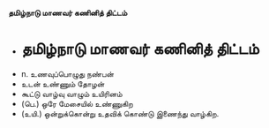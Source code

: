 **தமிழ்நாடு மாணவர் கணினித் திட்டம்**
- # தமிழ்நாடு மாணவர் கணினித் திட்டம்
- n. உணவுப்பொழுது நண்பன்
- உடன் உண்ணும் தோழன்
- கூட்டு வாழ்வு வாழும் உயிரினம்
- (பெ.) ஒரே மேசையில் உண்ணுகிற
- (உயி.) ஒன்றுக்கொன்று உதவிக் கொண்டு இணைந்து வாழ்கிற.

